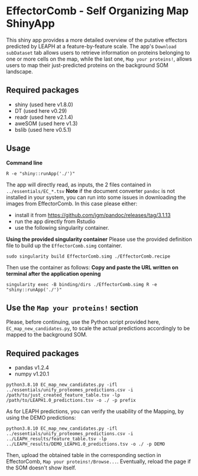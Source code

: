 # EffectorComb - Self Organizing Map ShinyApp
This shiny app provides a more detailed overview of the putative effectors predicted by LEAPH at a feature-by-feature scale.
The app's ```Download subDataset``` tab allows users to retrieve information on proteins belonging to one or more cells on the map, while the last one, ```Map your proteins!```, allows users to map their just-predicted proteins on the background SOM landscape.

## Required packages
- shiny (used here v1.8.0)
- DT (used here v0.29)
- readr (used here v2.1.4)
- aweSOM (used here v1.3)
- bslib (used here v0.5.1)
  
## Usage
**Command line** 
```
R -e "shiny::runApp('./')"
```
The app will directly read, as inputs, the 2 files contained in ```../essentials/EC_*.tsv``` 
**Note** if the document converter ```pandoc``` is not installed in your system, you can run into some issues in downloading the images from EffectorComb. In this case please either:
- install it from https://github.com/jgm/pandoc/releases/tag/3.1.13
- run the app directly from Rstudio
- use the following singularity container. 

**Using the provided singularity container**
Please use the provided definition file to build up the ```EffectorComb.simg``` container.
```
sudo singularity build EffectorComb.simg ./EffectorComb.recipe
```
Then use the container as follows:
**Copy and paste the URL written on terminal after the application opening**
```
singularity exec -B binding/dirs ./EffectorComb.simg R -e "shiny::runApp('./')"
```

## Use the ```Map your proteins!``` section
Please, before continuing, use the Python script provided here, ```EC_map_new_candidates.py```, to scale the actual predictions accordingly to be mapped to the background SOM.

## Required packages
- pandas v1.2.4
- numpy v1.20.1
  
```
python3.8.10 EC_map_new_candidates.py -ifl ../essentials/unify_proteomes_predictions.csv -i /path/to/just_created_feature_table.tsv -lp /path/to/LEAPH1.0_predictions.tsv -o ./ -p prefix
```
As for LEAPH predictions, you can verify the usability of the Mapping, by using the DEMO predictions:
```
python3.8.10 EC_map_new_candidates.py -ifl ../essentials/unify_proteomes_predictions.csv -i ../LEAPH_results/feature_table.tsv -lp ../LEAPH_results/DEMO_LEAPH1.0_predictions.tsv -o ./ -p DEMO
```
Then, upload the obtained table in the corresponding section in EffectorComb, ```Map your proteins!/Browse...```. Eventually, reload the page if the SOM doesn't show itself.
